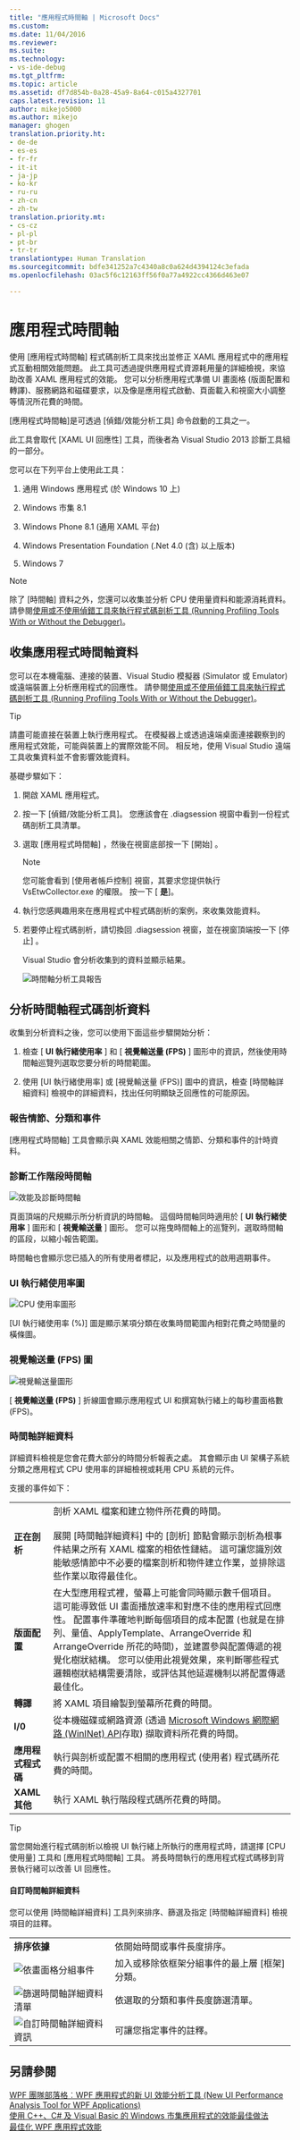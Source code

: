 ```yaml
---
title: "應用程式時間軸 | Microsoft Docs"
ms.custom: 
ms.date: 11/04/2016
ms.reviewer: 
ms.suite: 
ms.technology:
- vs-ide-debug
ms.tgt_pltfrm: 
ms.topic: article
ms.assetid: df7d854b-0a28-45a9-8a64-c015a4327701
caps.latest.revision: 11
author: mikejo5000
ms.author: mikejo
manager: ghogen
translation.priority.ht:
- de-de
- es-es
- fr-fr
- it-it
- ja-jp
- ko-kr
- ru-ru
- zh-cn
- zh-tw
translation.priority.mt:
- cs-cz
- pl-pl
- pt-br
- tr-tr
translationtype: Human Translation
ms.sourcegitcommit: bdfe341252a7c4340a8c0a624d4394124c3efada
ms.openlocfilehash: 03ac5f6c12163ff56f0a77a4922cc4366d463e07

---
```

# <a name="application-timeline"></a>應用程式時間軸
使用 [應用程式時間軸]  程式碼剖析工具來找出並修正 XAML 應用程式中的應用程式互動相關效能問題。 此工具可透過提供應用程式資源耗用量的詳細檢視，來協助改善 XAML 應用程式的效能。 您可以分析應用程式準備 UI 畫面格 (版面配置和轉譯)、服務網路和磁碟要求，以及像是應用程式啟動、頁面載入和視窗大小調整等情況所花費的時間。  
  
 [應用程式時間軸]是可透過 [偵錯/效能分析工具] 命令啟動的工具之一。  
  
 此工具會取代 [XAML UI 回應性]  工具，而後者為 Visual Studio 2013 診斷工具組的一部分。  
  
 您可以在下列平台上使用此工具：  
  
1.  通用 Windows 應用程式 (於 Windows 10 上)  
  
2.  Windows 市集 8.1  
  
3.  Windows Phone 8.1 (通用 XAML 平台)  
  
4.  Windows Presentation Foundation (.Net 4.0 (含) 以上版本)  
  
5.  Windows 7  
  
> [!NOTE]
>  除了 [時間軸]  資料之外，您還可以收集並分析 CPU 使用量資料和能源消耗資料。 請參閱[使用或不使用偵錯工具來執行程式碼剖析工具 (Running Profiling Tools With or Without the Debugger)](../profiling/running-profiling-tools-with-or-without-the-debugger.md)。
  
##  <a name="a-namebkmkcollecttimelinedataforyourappa-collect-application-timeline-data"></a><a name="BKMK_Collect_Timeline_data_for_your_app"></a>收集應用程式時間軸資料  
 您可以在本機電腦、連接的裝置、Visual Studio 模擬器 (Simulator 或 Emulator) 或遠端裝置上分析應用程式的回應性。 請參閱[使用或不使用偵錯工具來執行程式碼剖析工具 (Running Profiling Tools With or Without the Debugger)](../profiling/running-profiling-tools-with-or-without-the-debugger.md)。
  
> [!TIP]
>  請盡可能直接在裝置上執行應用程式。 在模擬器上或透過遠端桌面連接觀察到的應用程式效能，可能與裝置上的實際效能不同。 相反地，使用 Visual Studio 遠端工具收集資料並不會影響效能資料。  
  
 基礎步驟如下：  
  
1.  開啟 XAML 應用程式。  
  
2.  按一下 [偵錯/效能分析工具]。 您應該會在 .diagsession 視窗中看到一份程式碼剖析工具清單。  
  
3.  選取 [應用程式時間軸]  ，然後在視窗底部按一下 [開始]  。  
  
    > [!NOTE]
    >  您可能會看到 [使用者帳戶控制] 視窗，其要求您提供執行 VsEtwCollector.exe 的權限。 按一下 [ **是**]。  
  
4.  執行您感興趣用來在應用程式中程式碼剖析的案例，來收集效能資料。  
  
5.  若要停止程式碼剖析，請切換回 .diagsession 視窗，並在視窗頂端按一下 [停止]  。  
  
     Visual Studio 會分析收集到的資料並顯示結果。  
  
     ![時間軸分析工具報告](../profiling/media/timeline_base.png "TIMELINE_Base")  
  
##  <a name="a-namebkmkanalyzetimelineprofilingdataa-analyze-timeline-profiling-data"></a><a name="BKMK_Analyze_Timeline_profiling_data"></a>分析時間軸程式碼剖析資料  
 收集到分析資料之後，您可以使用下面這些步驟開始分析：  
  
1.  檢查 [ **UI 執行緒使用率** ] 和 [ **視覺輸送量 (FPS)** ] 圖形中的資訊，然後使用時間軸巡覽列選取您要分析的時間範圍。  
  
2.  使用 [UI 執行緒使用率]  或 [視覺輸送量 (FPS)]  圖中的資訊，檢查 [時間軸詳細資料]  檢視中的詳細資料，找出任何明顯缺乏回應性的可能原因。  
  
###  <a name="a-namebkmkreportscenarioscategoriesandeventsa-report-scenarios-categories-and-events"></a><a name="BKMK_Report_scenarios_categories_and_events"></a>報告情節、分類和事件  
 [應用程式時間軸]  工具會顯示與 XAML 效能相關之情節、分類和事件的計時資料。  
  
###  <a name="a-namebkmkdiagnosticsessiontimelinea-diagnostic-session-timeline"></a><a name="BKMK_Diagnostic_session_timeline"></a>診斷工作階段時間軸  
 ![效能及診斷時間軸](../profiling/media/diaghub_timelinewithusermarks.png "DIAGHUB_TimelineWithUserMarks")  
  
 頁面頂端的尺規顯示所分析資訊的時間軸。 這個時間軸同時適用於 [ **UI 執行緒使用率** ] 圖形和 [ **視覺輸送量** ] 圖形。 您可以拖曳時間軸上的巡覽列，選取時間軸的區段，以縮小報告範圍。  
  
 時間軸也會顯示您已插入的所有使用者標記，以及應用程式的啟用週期事件。  
  
###  <a name="a-namebkmkuithreadutilizationgrapha-ui-thread-utilization-graph"></a><a name="BKMK_UI_thread_utilization_graph"></a>UI 執行緒使用率圖  
 ![CPU 使用率圖形](../profiling/media/timeline_cpuutilization.png "TIMELINE_CpuUtilization")  
  
 [UI 執行緒使用率 (%)]  圖是顯示某項分類在收集時間範圍內相對花費之時間量的橫條圖。  
  
###  <a name="a-namebkmkvisualthroughputfpsgrapha-visual-throughput-fps-graph"></a><a name="BKMK_Visual_throughput_FPS_graph"></a>視覺輸送量 (FPS) 圖  
 ![視覺輸送量圖形](../profiling/media/timeline_visualthroughput.png "TIMELINE_VisualThroughput")  
  
 [ **視覺輸送量 (FPS)** ] 折線圖會顯示應用程式 UI 和撰寫執行緒上的每秒畫面格數 (FPS)。  
  
###  <a name="a-namebkmktimelinedetailsa-timeline-details"></a><a name="BKMK_Timeline_details_"></a>時間軸詳細資料  
 詳細資料檢視是您會花費大部分的時間分析報表之處。 其會顯示由 UI 架構子系統分類之應用程式 CPU 使用率的詳細檢視或耗用 CPU 系統的元件。  
  
 支援的事件如下：  
  
|||  
|-|-|  
|**正在剖析**|剖析 XAML 檔案和建立物件所花費的時間。<br /><br /> 展開 [時間軸詳細資料]  中的 [剖析]  節點會顯示剖析為根事件結果之所有 XAML 檔案的相依性鏈結。 這可讓您識別效能敏感情節中不必要的檔案剖析和物件建立作業，並排除這些作業以取得最佳化。|  
|**版面配置**|在大型應用程式裡，螢幕上可能會同時顯示數千個項目。 這可能導致低 UI 畫面播放速率和對應不佳的應用程式回應性。 配置事件準確地判斷每個項目的成本配置 (也就是在排列、量值、ApplyTemplate、ArrangeOverride 和 ArrangeOverride 所花的時間)，並建置參與配置傳遞的視覺化樹狀結構。 您可以使用此視覺效果，來判斷哪些程式邏輯樹狀結構需要清除，或評估其他延遲機制以將配置傳遞最佳化。|  
|**轉譯**|將 XAML 項目繪製到螢幕所花費的時間。|  
|**I/0**|從本機磁碟或網路資源 (透過 [Microsoft Windows 網際網路 (WinINet) API](https://msdn.microsoft.com/en-us/library/windows/desktop/aa385331.aspx)存取) 擷取資料所花費的時間。|  
|**應用程式程式碼**|執行與剖析或配置不相關的應用程式 (使用者) 程式碼所花費的時間。|  
|**XAML 其他**|執行 XAML 執行階段程式碼所花費的時間。|  
  
> [!TIP]
>  當您開始進行程式碼剖析以檢視 UI 執行緒上所執行的應用程式時，請選擇 [CPU 使用量]  工具和 [應用程式時間軸]  工具。 將長時間執行的應用程式程式碼移到背景執行緒可以改善 UI 回應性。  
  
####  <a name="a-namebkmkcustomizingtimelinedetailsa-customizing-timeline-details"></a><a name="BKMK_Customizing_Timeline_details_"></a> 自訂時間軸詳細資料  
 您可以使用 [時間軸詳細資料]  工具列來排序、篩選及指定 [時間軸詳細資料]  檢視項目的註釋。  
  
|||  
|-|-|  
|**排序依據**|依開始時間或事件長度排序。|  
|![依畫面格分組事件](../profiling/media/timeline_groupbyframes.png "TIMELINE_GroupByFrames")|加入或移除依框架分組事件的最上層 [框架]  分類。|  
|![篩選時間軸詳細資料清單](../profiling/media/timeline_filter.png "TIMELINE_Filter")|依選取的分類和事件長度篩選清單。|  
|![自訂時間軸詳細資料資訊](../profiling/media/timeline_viewsettings.png "TIMELINE_ViewSettings")|可讓您指定事件的註釋。|  
  
## <a name="see-also"></a>另請參閱  
 [WPF 團隊部落格︰WPF 應用程式的新 UI 效能分析工具 (New UI Performance Analysis Tool for WPF Applications)](http://blogs.msdn.com/b/wpf/archive/2015/01/16/new-ui-performance-analysis-tool-for-wpf-applications.aspx)   
 [使用 C++、C# 及 Visual Basic 的 Windows 市集應用程式的效能最佳做法](http://msdn.microsoft.com/en-us/567bcefa-5da5-4e42-a4b8-1358c71adfa2)   
 [最佳化 WPF 應用程式效能](http://msdn.microsoft.com/Library/ac8c6aa3-3c68-4a24-9827-3b6c829c1ebf)


<!--HONumber=Feb17_HO4-->


